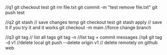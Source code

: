 //q1 
git checkout test
git rm file.txt 
git commit -m "test remove file.txt"
git push test

//q2
git stash // save changes temp
git checkout test 
git stash apply // save it if you try it and it works 
git checkout -m main //force change branch 


//q3
git tag  // list all tags
git tag -n  //list tag + commit messages
//q4
git tag -d v1  //delete local
git push --delete origin v1  // delete remotely on github web

